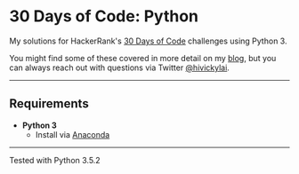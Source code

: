 # 30 Days of Code: Python

My solutions for HackerRank's [30 Days of Code](https://www.hackerrank.com/domains/tutorials/30-days-of-code) challenges using Python 3.

You might find some of these covered in more detail on my [blog](https://vickylai.io), but you can always reach out with questions via Twitter [@hivickylai](https://twitter.com/hivickylai).
***

## Requirements
* __Python 3__
  * Install via [Anaconda](https://www.continuum.io/downloads)

***

Tested with Python 3.5.2